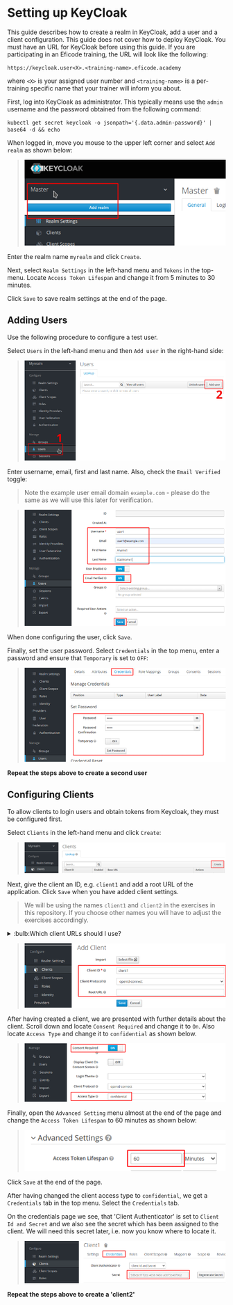 # Setting up KeyCloak

This guide describes how to create a realm in KeyCloak, add a user and
a client configuration. This guide does not cover how to deploy
KeyCloak. You must have an URL for KeyCloak before using this
guide. If you are participating in an Eficode training, the URL will
look like the following:

```
https://keycloak.user<X>.<training-name>.eficode.academy
```

where `<X>` is your assigned user number and `<training-name>` is a
per-training specific name that your trainer will inform you about.

First, log into KeyCloak as administrator. This typically means use
the `admin` username and the password obtained from the following
command:

```console
kubectl get secret keycloak -o jsonpath='{.data.admin-password}' | base64 -d && echo
```

When logged in, move you mouse to the upper left corner and select
`Add realm` as shown below:

> ![KeyCloak add realm](images/keycloak-add-realm-anno.png)

Enter the realm name `myrealm` and click `Create`.

Next, select `Realm Settings` in the left-hand menu and `Tokens` in
the top-menu. Locate `Access Token Lifespan` and change it from 5
minutes to 30 minutes.

Click `Save` to save realm settings at the end of the page.

## Adding Users

Use the following procedure to configure a test user.

Select `Users` in the left-hand menu and then `Add user` in the right-hand side:

> ![KeyCloak add user](images/keycloak-add-user-anno.png)

Enter username, email, first and last name. Also, check the `Email Verified` toggle:

> Note the example user email domain `example.com` - please do the same as we will use this later for verification.

> ![KeyCloak specify user data](images/keycloak-add-user2-anno.png)

When done configuring the user, click `Save`.

Finally, set the user password. Select `Credentials` in the top menu,
enter a password and ensure that `Temporary` is set to `OFF`:

> ![KeyCloak specify user password](images/keycloak-add-user-set-pw-anno.png)

**Repeat the steps above to create a second user**

## Configuring Clients

To allow clients to login users and obtain tokens from Keycloak, they
must be configured first.

Select `Clients` in the left-hand menu and click `Create`:

> ![KeyCloak add client](images/keycloak-add-client-anno.png)

Next, give the client an ID, e.g. `client1` and add a root URL of
the application. Click `Save` when you have added client settings.

> We will be using the names `client1` and `client2` in the exercises in this repository. If you choose other names you will have to adjust the exercises accordingly.

<details>
<summary>:bulb:Which client URLs should I use?</summary>

The client root URL depends on where you run the client application
and how you access it from your browser. If you use your laptop
browser and also run the client application on your laptop, the root
URL might be something like `http://localhost:5000`. For an Eficode
training, you will be running the clients on Kubernetes and your
client URL will look like the following (where you need to place `<X>`
and `<training-name>` as above):

```
https://client1.user<X>.<training-name>.eficode.academy
```

Similarly, create a 'valid redirect URI' by adding a `/*` to the client URL, e.g.:

```
https://client1.user<X>.<training-name>.eficode.academy/*
```

</details>

> ![KeyCloak specify client data](images/keycloak-add-client2-anno.png)

After having created a client, we are presented with further details
about the client. Scroll down and locate `Consent Required` and change
it to `On`. Also locate `Access Type` and change it to `confidential`
as shown below.

> ![KeyCloak specify client data](images/keycloak-add-client-confidential-type-anno.png)

Finally, open the `Advanced Setting` menu almost at the end of the
page and change the `Access Token Lifespan` to 60 minutes as shown
below:

> ![KeyCloak token lifespan](images/keycloak-token-lifespan-anno.png)

Click `Save` at the end of the page.

After having changed the client access type to `confidential`, we get
a `Credentials` tab in the top menu. Select the `Credentials` tab.

On the credentials page we see, that 'Client Authenticator' is set to
`Client Id and Secret` and we also see the secret which has been
assigned to the client. We will need this secret later, i.e. now you
know where to locate it.

> ![KeyCloak specify client data](images/keycloak-add-client-lookup-creds-anno.png)

**Repeat the steps above to create a 'client2'**
